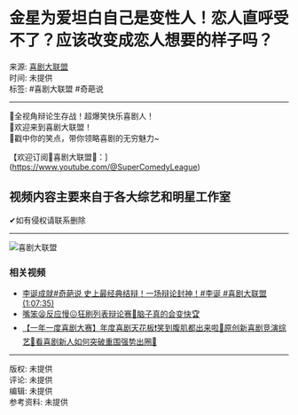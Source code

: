 # 金星为爱坦白自己是变性人！恋人直呼受不了？应该改变成恋人想要的样子吗？

来源: [喜剧大联盟](https://www.youtube.com/channel/UCD0Bbhm9fsbhVbjP8ptx1bw)  
时间: 未提供  
标签: #喜剧大联盟 #奇葩说  

---

🎤全视角辩论生存战！超爆笑快乐喜剧人！  
🙌欢迎来到喜剧大联盟！  
🤣戳中你的笑点，带你领略喜剧的无穷魅力~

【欢迎订阅🤡喜剧大联盟🤡：](https://www.youtube.com/@SuperComedyLeague)  

## 视频内容主要来自于各大综艺和明星工作室  
✔如有侵权请联系删除  

---  

![喜剧大联盟](https://i.ytimg.com/an/D0Bbhm9fsbhVbjP8ptx1bw/featured_channel.jpg?v=64903609)

### 相关视频
- [李诞成就#奇葩说 史上最经典结辩！一场辩论封神！#李诞 #喜剧大联盟 (1:07:35)](https://www.youtube.com/watch?v=a1ohw1V3MqA)
- [嘴笨😫反应慢😖狂刷列表辩论赛📢脑子真的会变快🏆](https://www.youtube.com/watch?v=9yxkTZsH65I&list=PL7qOmmwDRGD3N7jL3ncqHKJ8Jb8Rr6Mce)
- [【一年一度喜剧大赛】年度喜剧天花板❗️笑到腹肌都出来啦🥳原创新喜剧竞演综艺👀看喜剧新人如何突破重围强势出圈🤣](https://www.youtube.com/watch?v=dTOjG9339hE&list=PL7qOmmwDRGD0fRUdLvmheN_xHyXJjepXS)  

---  

版权: 未提供  
评论: 未提供  
编辑: 未提供  
参考资料: 未提供   